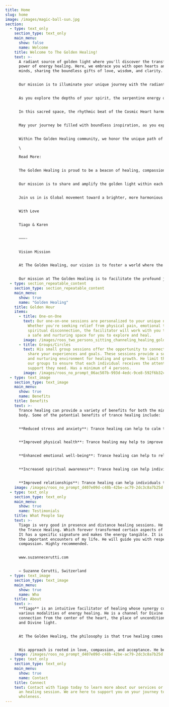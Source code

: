 ```yaml
---
title: Home
slug: home
image: /images/magic-ball-sun.jpg
section:
  - type: text_only
    section_type: text_only
    main_menu:
      show: false
      name: Welcome
    title: Welcome to The Golden Healing!
    text: >-
      A radiant source of golden light where you'll discover the transformative
      power of energy healing. Here, we embrace you with open hearts and open
      minds, sharing the boundless gifts of love, wisdom, and clarity.


      Our mission is to illuminate your unique journey with the radiant warmth of joy, guiding you toward profound healing and inner light. Within these pages, you'll find the resonance of harmony and the essence of embodiment as you ascend to a higher vibration.


      As you explore the depths of your spirit, the serpentine energy of kundalini awakens, leading you toward the luminous realm of Christ Consciousness and the path of enlightenment. You are not alone; your spirit team and wise ancestors walk beside you.


      In this sacred space, the rhythmic beat of the Cosmic Heart harmonizes with the radiant warmth of the Cosmic Sun, all guided by Divine Intelligence. Here, we celebrate the profound art of holistic healing, where the 12 Chakras align and super consciousness expands your horizons into the boundless realms of the infinite.


      May your journey be filled with boundless inspiration, as you explore the realms of spirit art and experience the healing with Colors. Welcome to a place where you'll discover the secret of zero limits, where your potential knows no boundaries.


      Within The Golden Healing community, we honor the unique path of every soul, embracing the healing power of the golden light within. Welcome to a place where your journey of healing and awakening begins anew with each visit.\

      \

      Read More:


      The Golden Healing is proud to be a beacon of healing, compassion, and unity, touching hearts and souls worldwide. We envision a world where the transformative power of golden light brings solace, rejuvenation, and unity to individuals and communities, fostering a harmonious and enlightened global society.


      Our mission is to share and amplify the golden light within each individual, extending it to every corner of the world. We are committed to promoting healing, well-being, and unity by providing accessible resources, practices, and support, enabling individuals to connect with their inner light. We aspire to unite humanity through the shared experience of healing, compassion, and recognition of our common essence.


      Join us in is Global movement toward a brighter, more harmonious future.


      With Love


      Tiago & Karen


      ———-


      Vision Mission


      At The Golden Healing, our vision is to foster a world where the radiant essence of Golden Light illuminates the collective consciousness of Humanity. We see a planet where the journey of Healing extends like a warm embrace, touching hearts, minds, and souls across the World. Our dream is a globe in which the brilliance of Cosmic Sun shines upon the spirit of every individual, guiding them on a path of Ascending towards inner Enlightenment. We envision a harmonious existence where the inner Radiance of each being contributes to the greater well-being of Worldwide communities.


      Our mission at The Golden Healing is to facilitate the profound journey of self-discovery and healing on both personal and planetary levels. We aspire to be a beacon of wisdom and light, guiding humanity towards its innate radiance. Through holistic practices, spiritual guidance, and a global community, we aim to ignite the transformative power of golden light within every individual. Our commitment is to spread this healing light worldwide, fostering an environment where ascending towards enlightenment is a shared and harmonious experience. By nurturing the radiance within, we collectively contribute to the healing and evolution of our precious World.
  - type: section_repeatable_content
    section_type: section_repeatable_content
    main_menu:
      show: true
      name: "Golden Healing"
    title: Golden Hour
    items:
      - title: One-on-One
        text: Our one-on-one sessions are personalized to your unique needs and goals.
          Whether you're seeking relief from physical pain, emotional trauma, or
          spiritual disconnection, the facilitator will work with you to create
          a safe and nurturing space for you to explore and heal.
        image: /images/roos_two_persons_sitting_channeling_healing_golden_light_c4ba8935-207a-4d9c-80f3-0b811e399004.png
      - title: Groups/Circles
        text: His small group sessions offer the opportunity to connect with others who
          share your experiences and goals. These sessions provide a supportive
          and nurturing environment for healing and growth. He limit the size of
          our groups to ensure that each individual receives the attention and
          support they need. Has a minimum of 4 persons.
        image: /images/roos_no_prompt_06ac507b-993d-4edc-9ce8-592f6b32c12e.png
  - type: text_image
    section_type: text_image
    main_menu:
      show: true
      name: Benefits
    title: Benefits
    text: >-
      Trance healing can provide a variety of benefits for both the mind and
      body. Some of the potential benefits of trance healing include:


      **Reduced stress and anxiety**: Trance healing can help to calm the mind and reduce feelings of stress and anxiety. This can lead to a greater sense of relaxation and inner peace.


      **Improved physical health**: Trance healing may help to improve physical health by reducing pain and inflammation in the body. It may also help to boost the immune system and improve overall energy levels.


      **Enhanced emotional well-being**: Trance healing can help to release emotional blockages and promote a greater sense of emotional well-being. It can help individuals to feel more connected to their emotions and develop a deeper understanding of themselves.


      **Increased spiritual awareness**: Trance healing can help individuals to connect with their spirituality and gain a deeper understanding of their place in the universe. It can promote feelings of interconnectedness and oneness with all beings.


      **Improved relationships**: Trance healing can help individuals to develop a greater sense of empathy and understanding towards others, leading to improved relationships and communication.
    image: /images/roos_no_prompt_d407e09d-c48b-42be-ac79-2dc3c8a7b25d.png
  - type: text_only
    section_type: text_only
    main_menu:
      show: true
      name: Testimonials
    title: What People Say
    text: >-
      Tiago is very good in presence and distance healing sessions. He taught me
      the Trance Healing. Which forever transformed certain aspects of my life.
      It has a specific signature and makes the energy tangible. It is one of
      the important encounters of my life. He will guide you with respect and
      compassion. Highly recommended. 


      www.suzannecerutti.com


      — Suzanne Cerutti, Switzerland
  - type: text_image
    section_type: text_image
    main_menu:
      show: true
      name: Who
    title: About
    text: >-
      **Tiago** is an intuitive facilitator of healing whose synergy comes from
      various modalities of energy healing. He is a channel for Divine
      connection from the center of the heart, the place of unconditional love
      and Divine light. 


      At The Golden Healing, the philosophy is that true healing comes from within and his works with individuals to help them unlock their inner wisdom, connect with their soul, and cultivate a deep sense of inner peace and joy.


      His approach is rooted in love, compassion, and acceptance. He believe that everyone has the power to heal themselves and that he is simply here to facilitate and support you on your journey.
    image: /images/roos_no_prompt_d407e09d-c48b-42be-ac79-2dc3c8a7b25d.png
  - type: text_only
    section_type: text_only
    main_menu:
      show: true
      name: Contact
    title: Connect
    text: Contact with Tiago today to learn more about our services or to schedule
      an healing session. We are here to support you on your journey to
      wholeness.
---
```

